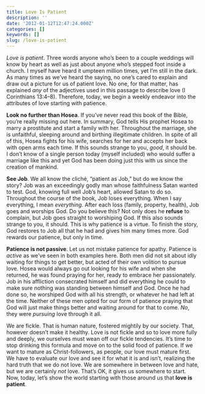 ```yaml
---
title: Love Is Patient
description: ''
date: '2012-01-12T12:47:24.000Z'
categories: []
keywords: []
slug: /love-is-patient
---
```


_Love is patient_. Three words anyone who’s been to a couple weddings will know by heart as well as just about anyone who’s stepped foot inside a church. I myself have heard it umpteen million times, yet I’m still in the dark. As many times as we’ve heard the saying, no one’s cared to explain and draw out a picture for us of patient love. No one, for that matter, has explained _any_ of the adjectives used in this passage to describe love (I Corinthians 13:4–8). Therefore, today, we begin a weekly endeavor into the attributes of love starting with patience.

**Look no further than Hosea**. If you’ve never read this book of the Bible, you’re really missing out here. In summary, God tells His prophet Hosea to marry a prostitute and start a family with her. Throughout the marriage, she is unfaithful, sleeping around and birthing illegitimate children. In spite of all of this, Hosea fights for his wife, searches for her and accepts her back with open arms each time. If this sounds strange to you, _good_, it should be. I don’t know of a single person today (myself included) who would suffer a marriage like this and yet God has been doing just this with us since the creation of mankind.

**See Job**. We all know the cliché, “patient as Job,” but do we know the story? Job was an exceedingly godly man whose faithfulness Satan wanted to test. God, knowing full well Job’s heart, allowed Satan to do so. Throughout the course of the book, Job loses everything. When I say everything, I mean _everything_. After each loss (family, property, health), Job goes and worships God. Do you believe this? Not only does he **refuse** to complain, but Job goes straight to worshiping God. If this also sounds strange to you, it should. This is why patience is a virtue. To finish the story, God restores to Job all that he had and gives him many times more. God rewards our patience, but only in time.

**Patience is not passive**. Let us not mistake patience for apathy. Patience is _active_ as we’ve seen in both examples here. Both men did not sit about idly waiting for things to get better, but acted of their own volition to pursue love. Hosea would always go out looking for his wife and when she returned, he was found praying for her, ready to embrace her passionately. Job in his affliction consecrated himself and did everything he could to make sure nothing was standing between himself and God. Once he had done so, he worshiped God with all his strength, or whatever he had left at the time. Neither of these men opted for our form of patience praying that God will just make things better and waiting around for that to come. _No_, they were _pursuing_ love through it all.

We are fickle. That is human nature, fostered mightily by our society. That, however doesn’t make it healthy. Love is not fickle and so to love more fully and deeply, we ourselves must wean off our fickle tendencies. It’s time to stop drinking this formula and move on to the solid food of patience. If we want to mature as Christ-followers, as people, our love must mature first. We have to evaluate our love and see it for what it is and isn’t, realizing the hard truth that we do not love. We are somewhere in between love and hate, but we are certainly _not_ love. That’s OK, it gives us somewhere to start. Now, today, let’s show the world starting with those around us that **love is patient**.